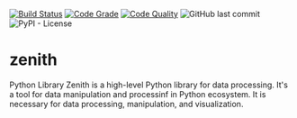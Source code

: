 [![Build Status](https://travis-ci.com/ovipaul/zenith.svg?branch=master)](https://travis-ci.com/ovipaul/zenith)
[![Code Grade](https://www.code-inspector.com/project/11707/status/svg)](https://frontend.code-inspector.com/public/project/11707/zenith/dashboard)
[![Code Quality](https://www.code-inspector.com/project/11707/score/svg)](https://frontend.code-inspector.com/public/project/11707/zenith/dashboard)
![GitHub last commit](https://img.shields.io/github/last-commit/ovipaul/zenith)
![PyPI - License](https://img.shields.io/pypi/l/zenith)
# zenith
Python Library
Zenith is a high-level Python library for data processing. It's a tool for data manipulation and processinf in Python ecosystem. It is necessary for data processing, manipulation, and visualization.
